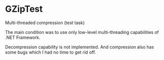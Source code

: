 # GZipTest
Multi-threaded compression (test task)

The main condition was to use only low-level multi-threading capabilities of .NET Framework.

Decompression capability is not implemented. And compression also has some bugs which I had no time to get rid off.